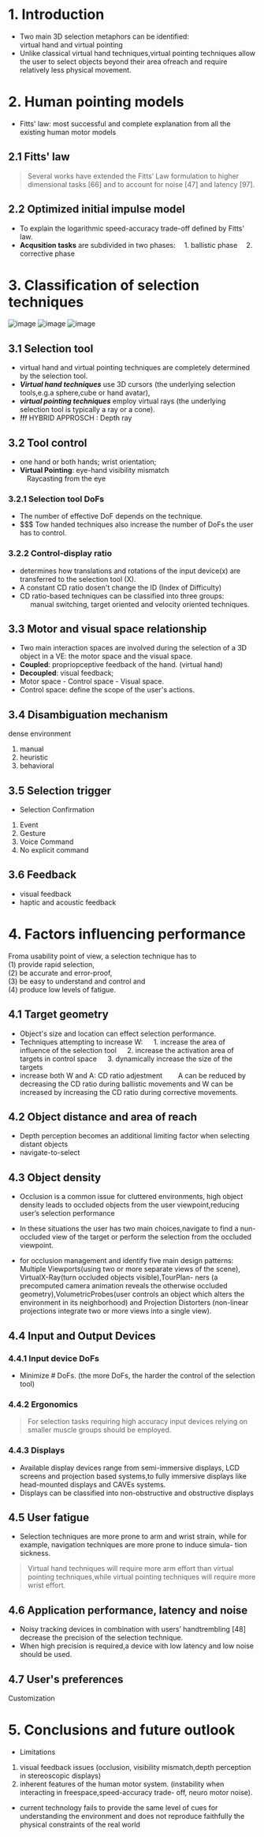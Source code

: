 # 1. Introduction
- Two main 3D
selection metaphors can be identified: \
virtual hand and
virtual pointing 
- Unlike classical virtual hand techniques,virtual
pointing techniques allow the user to select objects beyond their
area ofreach and require relatively less physical movement.
# 2. Human pointing models
- Fitts' law: most successful and complete explanation from all the existing human motor models
## 2.1 Fitts' law
> Several works have extended the Fitts’ Law formulation to
higher dimensional tasks [66] and to account for noise [47] and
latency [97].
## 2.2 Optimized initial impulse model
- To explain the logarithmic speed-accuracy trade-off defined by Fitts' law.
- **Acqusition tasks** are subdivided in two phases:
&ensp;&ensp;1. ballistic phase 
&ensp;&ensp;2. corrective phase
# 3. Classification of selection techniques
![image](https://github.com/wufun/hello-world/selection/bowman.png)
![image](https://github.com/wufun/hello-world/selection/Poupyrev.png)
![image](https://github.com/wufun/hello-world/selection/classification.png)
## 3.1 Selection tool
- virtual hand and virtual pointing techniques are completely determined by
the selection tool.
- ***Virtual hand techniques*** use 3D cursors (the underlying selection tools,e.g.a sphere,cube or hand avatar),
- ***virtual pointing techniques*** employ virtual rays (the underlying selection tool is typically a ray or a cone).
- ***!!!*** HYBRID APPROSCH : Depth ray
## 3.2 Tool control
- one hand or both hands; wrist orientation; 
- **Virtual Pointing**: eye-hand visibility mismatch \
&ensp;&ensp;Raycasting from the eye

### 3.2.1 Selection tool DoFs
- The number of effective DoF depends on the technique.
- $$$ Tow handed techniques also increase the number of DoFs the user has to control.

### 3.2.2 Control-display ratio
- determines how translations
and rotations of the input device(x) are transferred to the selection
tool (X).
- A constant CD ratio dosen't change the ID (Index of Difficulty)
- CD ratio-based techniques can be
classified into three groups: \
&ensp;&ensp;&ensp;manual switching, target oriented
and velocity oriented techniques.

## 3.3 Motor and visual space relationship
- Two main interaction spaces are involved during the selection
of a 3D object in a VE: the motor space and the visual space.
- **Coupled**: propriopceptive feedback of the hand. (virtual hand)
- **Decoupled**: visual feedback;
- Motor space - Control space - Visual space.
- Control space: define the scope of the user's actions.

## 3.4 Disambiguation mechanism
dense environment
1. manual 
2. heuristic
3. behavioral

## 3.5 Selection trigger
- Selection Confirmation
1. Event
2. Gesture
3. Voice Command
4. No explicit command

## 3.6 Feedback
- visual feedback
- haptic and acoustic feedback

# 4. Factors influencing performance
Froma
usability point of view, a selection technique has to \
(1) provide rapid selection,\
(2) be accurate and error-proof,\
(3) be easy to understand and control and\
(4) produce low levels of fatigue.
## 4.1 Target geometry
- Object's size and location can effect selection performance.
- Techniques attempting to increase W:
&ensp;&ensp; 1. increase the area of influence of the selection tool
&ensp;&ensp; 2. increase the activation area of targets in control space 
&ensp;&ensp; 3. dynamically increase the size of the targets
- increase both W and A: CD ratio adjestment
&ensp;&ensp;&ensp;&ensp;A can be reduced by decreasing the CD ratio during
ballistic movements and W can be increased by increasing the
CD ratio during corrective movements.

## 4.2 Object distance and area of reach
- Depth perception becomes an additional limiting factor when
selecting distant objects
- navigate-to-select

## 4.3 Object density
- Occlusion is a common issue for cluttered
environments, high object density leads to occluded objects from
the user viewpoint,reducing user’s selection performance
- In these situations the user has
two main choices,navigate to find a nun-occluded view of the
target or perform the selection from the occluded viewpoint.

- for occlusion management and identify five main design patterns:
Multiple Viewports(using two or more separate views of the
scene), VirtualX-Ray(turn occluded objects visible),TourPlan-
ners (a precomputed camera animation reveals the otherwise
occluded geometry),VolumetricProbes(user controls an object
which alters the environment in its neighborhood) and Projection
Distorters (non-linear projections integrate two or more views into
a single view).

## 4.4 Input and Output Devices
### 4.4.1 Input device DoFs
- Minimize # DoFs. (the more DoFs, the harder the control of the selection tool)

### 4.4.2 Ergonomics
> For selection tasks requiring
high accuracy input devices relying on smaller muscle groups
should be employed.

### 4.4.3 Displays
- Available display devices range from semi-immersive displays, LCD screens and projection based systems,to fully immersive displays like head-mounted displays and CAVEs systems.
- Displays can be classified into non-obstructive and obstructive
displays

## 4.5 User fatigue
- Selection
techniques are more prone to arm and wrist strain, while for
example, navigation techniques are more prone to induce simula-
tion sickness.
> Virtual hand techniques will require more arm effort than virtual
pointing techniques,while virtual pointing techniques will require
more wrist effort.
## 4.6 Application performance, latency and noise
- Noisy tracking devices in
combination with users’ handtrembling [48] decrease the precision of the selection technique.
- When high precision is required,a device with low latency and
low noise should be used.
## 4.7 User's preferences
Customization

# 5. Conclusions and future outlook
- Limitations
1. visual feedback issues (occlusion, visibility mismatch,depth perception in stereoscopic
displays)
2. inherent features of the human motor system. (instability when interacting in freespace,speed-accuracy trade-
off, neuro motor noise).

- current technology fails to provide the same level of cues for
understanding the environment and does not reproduce faithfully
the physical constraints of the real world
